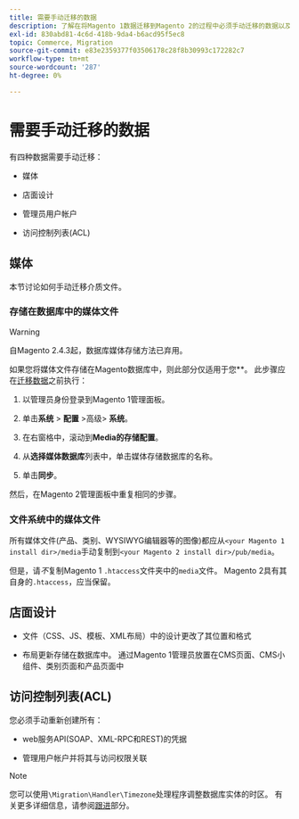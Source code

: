 ```yaml
---
title: 需要手动迁移的数据
description: 了解在将Magento 1数据迁移到Magento 2的过程中必须手动迁移的数据以及如何这样做。
exl-id: 830abd81-4c6d-418b-9da4-b6acd95f5ec8
topic: Commerce, Migration
source-git-commit: e83e2359377f03506178c28f8b30993c172282c7
workflow-type: tm+mt
source-wordcount: '287'
ht-degree: 0%

---
```


# 需要手动迁移的数据

有四种数据需要手动迁移：

* 媒体

* 店面设计

* 管理员用户帐户

* 访问控制列表(ACL)

## 媒体

本节讨论如何手动迁移介质文件。

### 存储在数据库中的媒体文件

>[!WARNING]
>
>自Magento 2.4.3起，数据库媒体存储方法已弃用。


如果您将媒体文件存储在Magento数据库中，则此部分仅适用于您&#x200B;**。 此步骤应在[迁移数据](data.md)之前执行：

1. 以管理员身份登录到Magento 1管理面板。

1. 单击&#x200B;**系统** > **配置** >高级> **系统**。

1. 在右窗格中，滚动到&#x200B;**Media的存储配置**。

1. 从&#x200B;**选择媒体数据库**&#x200B;列表中，单击媒体存储数据库的名称。

1. 单击&#x200B;**同步**。

然后，在Magento 2管理面板中重复相同的步骤。

### 文件系统中的媒体文件

所有媒体文件(产品、类别、WYSIWYG编辑器等的图像)都应从`<your Magento 1 install dir>/media`手动复制到`<your Magento 2 install dir>/pub/media`。

但是，请&#x200B;*不*&#x200B;复制Magento 1 `.htaccess`文件夹中的`media`文件。 Magento 2具有其自身的`.htaccess`，应当保留。

## 店面设计

* 文件（CSS、JS、模板、XML布局）中的设计更改了其位置和格式

* 布局更新存储在数据库中。 通过Magento 1管理员放置在CMS页面、CMS小组件、类别页面和产品页面中

## 访问控制列表(ACL)

您必须手动重新创建所有：

* web服务API(SOAP、XML-RPC和REST)的凭据

* 管理用户帐户并将其与访问权限关联

>[!NOTE]
>
>您可以使用`\Migration\Handler\Timezone`处理程序调整数据库实体的时区。 有关更多详细信息，请参阅[跟进](follow-up.md)部分。
